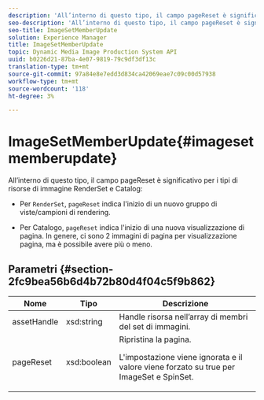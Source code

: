 ```yaml
---
description: 'All’interno di questo tipo, il campo pageReset è significativo per i tipi di risorse RenderSet e Catalog '
seo-description: 'All’interno di questo tipo, il campo pageReset è significativo per i tipi di risorse RenderSet e Catalog '
seo-title: ImageSetMemberUpdate
solution: Experience Manager
title: ImageSetMemberUpdate
topic: Dynamic Media Image Production System API
uuid: b0226d21-87ba-4e07-9819-79c9df3df13c
translation-type: tm+mt
source-git-commit: 97a84e8e7edd3d834ca42069eae7c09c00d57938
workflow-type: tm+mt
source-wordcount: '118'
ht-degree: 3%

---
```



# ImageSetMemberUpdate{#imagesetmemberupdate}

All’interno di questo tipo, il campo pageReset è significativo per i tipi di risorse di immagine RenderSet e Catalog:

* Per `RenderSet`, `pageReset` indica l&#39;inizio di un nuovo gruppo di viste/campioni di rendering.

* Per Catalogo, `pageReset` indica l&#39;inizio di una nuova visualizzazione di pagina. In genere, ci sono 2 immagini di pagina per visualizzazione pagina, ma è possibile avere più o meno.

## Parametri {#section-2fc9bea56b6d4b72b80d4f04c5f9b862}

<table id="table_04100BB8ABD84EF68B0A7CE3AD946414"> 
 <thead> 
  <tr> 
   <th colname="col1" class="entry"> Nome </th> 
   <th colname="col2" class="entry"> Tipo </th> 
   <th colname="col3" class="entry"> Descrizione </th> 
  </tr> 
 </thead>
 <tbody> 
  <tr> 
   <td colname="col1"> <span class="codeph"> <span class="varname"> assetHandle</span> </span> </td> 
   <td colname="col2"> <span class="codeph"> xsd:string</span> </td> 
   <td colname="col3"> Handle risorsa nell’array di membri del set di immagini. </td> 
  </tr> 
  <tr> 
   <td colname="col1"> <span class="codeph"> <span class="varname"> pageReset</span> </span> </td> 
   <td colname="col2"> <span class="codeph"> xsd:boolean</span> </td> 
   <td colname="col3">Ripristina la pagina. <p>L'impostazione viene ignorata e il valore viene forzato su true per <span class="codeph"> ImageSet</span> e <span class="codeph"> SpinSet</span>. </p></td> 
  </tr> 
 </tbody> 
</table>

